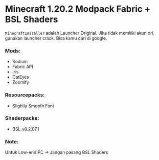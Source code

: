 # Minecraft 1.20.2 Modpack Fabric + BSL Shaders

`MinecraftInstaller` adalah Launcher Original. Jika tidak memiliki akun ori, gunakan launcher crack. Bisa kamu cari di google.

### Mods:
- Sodium
- Fabric API
- Iris
- CatEyes
- Zoomify

### Resourcepacks:
- Slightly Smooth Font

### Shaderpacks:
- BSL_v8.2.07.1

### Note:
Untuk Low-end PC → Jangan pasang BSL Shaders
